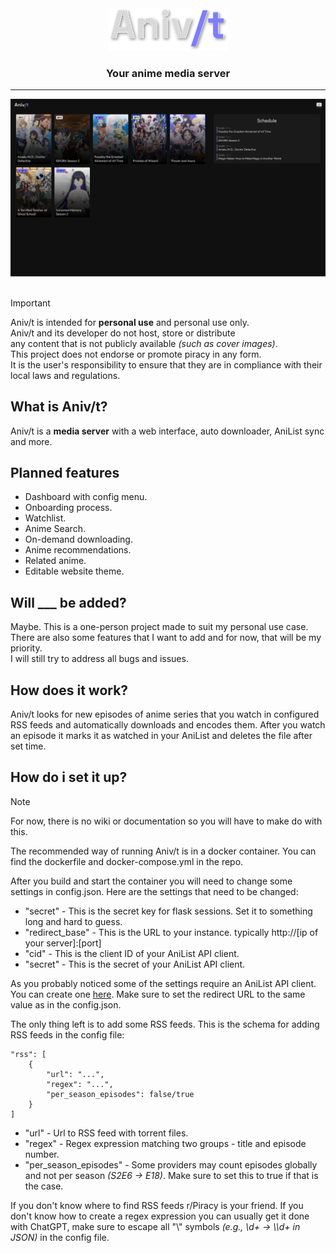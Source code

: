 <div align="center">
  <img src="public/assets/logo.svg">
  <h3>Your anime media server</h2>
</div>

----

<div align="center">
  <img src="images/demo.png">
</div>

<br>

> [!IMPORTANT]
> Aniv/t is intended for **personal use** and personal use only. \
> Aniv/t and its developer do not host, store or distribute \
> any content that is not publicly available *(such as cover images)*. \
> This project does not endorse or promote piracy in any form. \
> It is the user's responsibility to ensure that they are in compliance with their local laws and regulations.

## What is Aniv/t?
Aniv/t is a **media server** with a web interface, auto downloader, AniList sync and more.

## Planned features
- Dashboard with config menu.
- Onboarding process.
- Watchlist.
- Anime Search.
- On-demand downloading.
- Anime recommendations.
- Related anime.
- Editable website theme.

## Will ___ be added?
Maybe. This is a one-person project made to suit my personal use case. \
There are also some features that I want to add and for now, that will be my priority. \
I will still try to address all bugs and issues.

## How does it work?
Aniv/t looks for new episodes of anime series that you watch in configured RSS feeds and automatically downloads and encodes them.
After you watch an episode it marks it as watched in your AniList and deletes the file after set time.

## How do i set it up?

> [!NOTE]
> For now, there is no wiki or documentation so you will have to make do with this.

The recommended way of running Aniv/t is in a docker container. 
You can find the dockerfile and docker-compose.yml in the repo.

After you build and start the container you will need to change some settings in config.json.
Here are the settings that need to be changed:

- "secret" - This is the secret key for flask sessions. Set it to something long and hard to guess.
- "redirect_base" - This is the URL to your instance. typically http://[ip of your server]:[port]
- "cid" - This is the client ID of your AniList API client.
- "secret" - This is the secret of your AniList API client.

As you probably noticed some of the settings require an AniList API client. 
You can create one [here](https://anilist.co/settings/developer).
Make sure to set the redirect URL to the same value as in the config.json.

The only thing left is to add some RSS feeds.
This is the schema for adding RSS feeds in the config file:
```
"rss": [
    {
        "url": "...",
        "regex": "...",
        "per_season_episodes": false/true
    }
]
```
- "url" - Url to RSS feed with torrent files.
- "regex" - Regex expression matching two groups - title and episode number.
- "per_season_episodes" - Some providers may count episodes globally and not per season *(S2E6 -> E18)*. Make sure to set this to true if that is the case.

If you don't know where to find RSS feeds r/Piracy is your friend.
If you don't know how to create a regex expression you can usually get it done with ChatGPT, make sure to escape all "\\" symbols *(e.g., \\d+ → \\\\d+ in JSON)* in the config file.
